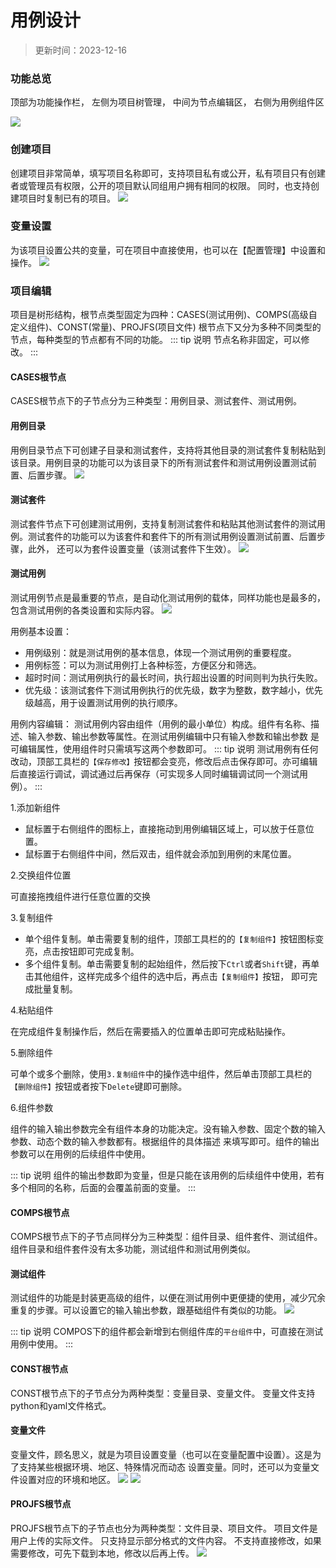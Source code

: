 # 用例设计

> 更新时间：2023-12-16

### 功能总览
顶部为功能操作栏， 左侧为项目树管理， 中间为节点编辑区， 右侧为用例组件区

![](public/skylark/design-overview.png)

### 创建项目
创建项目非常简单，填写项目名称即可，支持项目私有或公开，私有项目只有创建者或管理员有权限，公开的项目默认同组用户拥有相同的权限。
同时，也支持创建项目时复制已有的项目。
![](public/skylark/design-createproject.png)

### 变量设置
为该项目设置公共的变量，可在项目中直接使用，也可以在【配置管理】中设置和操作。
![](public/skylark/design-variable.png)

### 项目编辑
项目是树形结构，根节点类型固定为四种：CASES(测试用例)、COMPS(高级自定义组件)、CONST(常量)、PROJFS(项目文件)
根节点下又分为多种不同类型的节点，每种类型的节点都有不同的功能。
::: tip 说明
节点名称非固定，可以修改。
:::

#### CASES根节点
CASES根节点下的子节点分为三种类型：用例目录、测试套件、测试用例。

#### 用例目录
用例目录节点下可创建子目录和测试套件，支持将其他目录的测试套件复制粘贴到该目录。用例目录的功能可以为该目录下的所有测试套件和测试用例设置测试前置、后置步骤。
![](public/skylark/design-casedir.png)

#### 测试套件
测试套件节点下可创建测试用例，支持复制测试套件和粘贴其他测试套件的测试用例。测试套件的功能可以为该套件和套件下的所有测试用例设置测试前置、后置步骤，此外，
还可以为套件设置变量（该测试套件下生效）。
![](public/skylark/design-testsuite.png)

#### 测试用例
测试用例节点是最重要的节点，是自动化测试用例的载体，同样功能也是最多的，包含测试用例的各类设置和实际内容。
![](public/skylark/design-testcase.png)

用例基本设置：
* 用例级别：就是测试用例的基本信息，体现一个测试用例的重要程度。
* 用例标签：可以为测试用例打上各种标签，方便区分和筛选。
* 超时时间：测试用例执行的最长时间，执行超出设置的时间则判为执行失败。
* 优先级：该测试套件下测试用例执行的优先级，数字为整数，数字越小，优先级越高，用于设置测试用例的执行顺序。

用例内容编辑：
测试用例内容由组件（用例的最小单位）构成。组件有名称、描述、输入参数、输出参数等属性。在测试用例编辑中只有输入参数和输出参数
是可编辑属性，使用组件时只需填写这两个参数即可。
::: tip 说明
测试用例有任何改动，顶部工具栏的`【保存修改】`按钮都会变亮，修改后点击保存即可。亦可编辑后直接运行调试，调试通过后再保存（可实现多人同时编辑调试同一个测试用例）。
:::

1.添加新组件
* 鼠标置于右侧组件的图标上，直接拖动到用例编辑区域上，可以放于任意位置。
* 鼠标置于右侧组件中间，然后双击，组件就会添加到用例的末尾位置。

2.交换组件位置

可直接拖拽组件进行任意位置的交换

3.复制组件
* 单个组件复制。单击需要复制的组件，顶部工具栏的的`【复制组件】`按钮图标变亮，点击按钮即可完成复制。
* 多个组件复制。单击需要复制的起始组件，然后按下`Ctrl`或者`Shift`键，再单击其他组件，这样完成多个组件的选中后，再点击`【复制组件】`按钮， 即可完成批量复制。

4.粘贴组件

在完成组件复制操作后，然后在需要插入的位置单击即可完成粘贴操作。

5.删除组件

可单个或多个删除，使用`3.复制组件`中的操作选中组件，然后单击顶部工具栏的`【删除组件】`按钮或者按下`Delete`键即可删除。

6.组件参数

组件的输入输出参数完全有组件本身的功能决定。没有输入参数、固定个数的输入参数、动态个数的输入参数都有。根据组件的具体描述
来填写即可。组件的输出参数可以在用例的后续组件中使用。

::: tip 说明
组件的输出参数即为变量，但是只能在该用例的后续组件中使用，若有多个相同的名称，后面的会覆盖前面的变量。
:::


#### COMPS根节点
COMPS根节点下的子节点同样分为三种类型：组件目录、组件套件、测试组件。 组件目录和组件套件没有太多功能，测试组件和测试用例类似。

#### 测试组件
测试组件的功能是封装更高级的组件，以便在测试用例中更便捷的使用，减少冗余重复的步骤。可以设置它的输入输出参数，跟基础组件有类似的功能。
![](public/skylark/design-component.png)

::: tip 说明
COMPOS下的组件都会新增到右侧组件库的`平台组件`中，可直接在测试用例中使用。
:::


#### CONST根节点
CONST根节点下的子节点分为两种类型：变量目录、变量文件。 变量文件支持python和yaml文件格式。

#### 变量文件
变量文件，顾名思义，就是为项目设置变量（也可以在变量配置中设置）。这是为了支持某些根据环境、地区、特殊情况而动态
设置变量。同时，还可以为变量文件设置对应的环境和地区。
![](public/skylark/design-variablefile1.png)
![](public/skylark/design-variablefile2.png)


#### PROJFS根节点
PROJFS根节点下的子节点也分为两种类型：文件目录、项目文件。 项目文件是用户上传的实际文件。 只支持显示部分格式的文件内容。
不支持直接修改，如果需要修改，可先下载到本地，修改以后再上传。
![](public/skylark/design-projectfile.png)
